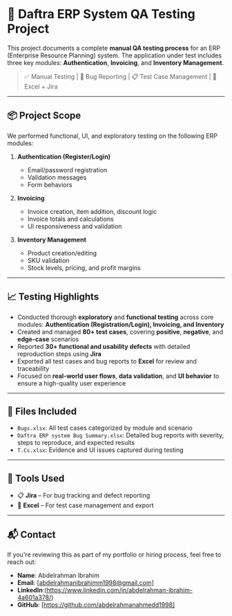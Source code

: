 # 🧪 Daftra ERP System QA Testing Project

This project documents a complete **manual QA testing process** for an ERP (Enterprise Resource Planning) system. The application under test includes three key modules: **Authentication**, **Invoicing**, and **Inventory Management**.

> ✅ Manual Testing | 🐛 Bug Reporting | 📋 Test Case Management | 📁 Excel + Jira

---

## 📦 Project Scope

We performed functional, UI, and exploratory testing on the following ERP modules:

1. **Authentication (Register/Login)**
   - Email/password registration
   - Validation messages
   - Form behaviors

2. **Invoicing**
   - Invoice creation, item addition, discount logic
   - Invoice totals and calculations
   - UI responsiveness and validation

3. **Inventory Management**
   - Product creation/editing
   - SKU validation
   - Stock levels, pricing, and profit margins

---

## 📈 Testing Highlights

- Conducted thorough **exploratory** and **functional testing** across core modules: **Authentication (Registration/Login), Invoicing, and Inventory**
- Created and managed **80+ test cases**, covering **positive**, **negative**, and **edge-case** scenarios
- Reported **30+ functional and usability defects** with detailed reproduction steps using **Jira**
- Exported all test cases and bug reports to **Excel** for review and traceability
- Focused on **real-world user flows**, **data validation**, and **UI behavior** to ensure a high-quality user experience


---

## 📁 Files Included

- `Bugs.xlsx`: All test cases categorized by module and scenario
- `Daftra ERP system Bug Summary.xlsx`: Detailed bug reports with severity, steps to reproduce, and expected results
- `T.Cs.xlsx`: Evidence and UI issues captured during testing

---

## 🔧 Tools Used

- 📋 **Jira** – For bug tracking and defect reporting
- 📁 **Excel** – For test case management and export
  

---

## 📬 Contact

If you're reviewing this as part of my portfolio or hiring process, feel free to reach out:

- **Name**: Abdelrahman Ibrahim  
- **Email**: [abdelrahmanibrahimm1998@gmail.com]  
- **LinkedIn**:(https://www.linkedin.com/in/abdelrahman-ibrahim-4a601a378/) 
- **GitHub**: [https://github.com/abdelrahmanahmedd1998]

